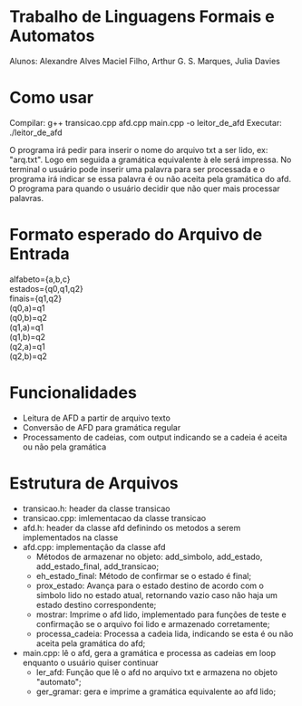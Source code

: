 # Trabalho de Linguagens Formais e Automatos
  Alunos: Alexandre Alves Maciel Filho, Arthur G. S. Marques, Julia Davies


# Como usar
  Compilar: g++ transicao.cpp afd.cpp main.cpp -o leitor_de_afd
  Executar: ./leitor_de_afd

  O programa irá pedir para inserir o nome do arquivo txt a ser lido, ex: "arq.txt". Logo em seguida a gramática equivalente à ele será impressa.
  No terminal o usuário pode inserir uma palavra para ser processada e o programa irá indicar se essa palavra é ou não aceita pela gramática do afd.
  O programa para quando o usuário decidir que não quer mais processar palavras.

# Formato esperado do Arquivo de Entrada

  alfabeto={a,b,c} <br>
  estados={q0,q1,q2} <br>
  finais={q1,q2} <br>
  (q0,a)=q1 <br>
  (q0,b)=q2 <br>
  (q1,a)=q1 <br>
  (q1,b)=q2 <br>
  (q2,a)=q1 <br>
  (q2,b)=q2 <br>

# Funcionalidades
  - Leitura de AFD a partir de arquivo texto
  - Conversão de AFD para gramática regular
  - Processamento de cadeias, com output indicando se a cadeia é aceita ou não pela gramática

# Estrutura de Arquivos
  - transicao.h: header da classe transicao
  - transicao.cpp: imlementacao da classe transicao
  - afd.h: header da classe afd definindo os metodos a serem implementados na classe
  - afd.cpp: implementação da classe afd
      - Métodos de armazenar no objeto: add_simbolo, add_estado, add_estado_final, add_transicao;
      - eh_estado_final: Método de confirmar se o estado é final;
      - prox_estado: Avança para o estado destino de acordo com o simbolo lido no estado atual, retornando vazio caso não haja um estado destino correspondente;
      - mostrar: Imprime o afd lido, implementado para funções de teste e confirmação se o arquivo foi lido e armazenado corretamente;
      - processa_cadeia: Processa a cadeia lida, indicando se esta é ou não aceita pela gramática do afd;
  - main.cpp: lê o afd, gera a gramática e processa as cadeias em loop enquanto o usuário quiser continuar
      - ler_afd: Função que lê o afd no arquivo txt e armazena no objeto "automato";
      - ger_gramar: gera e imprime a gramática equivalente ao afd lido;
   
